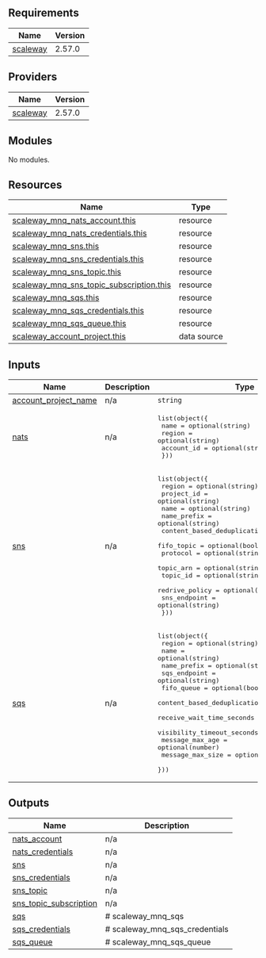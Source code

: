 ## Requirements

| Name | Version |
|------|---------|
| <a name="requirement_scaleway"></a> [scaleway](#requirement\_scaleway) | 2.57.0 |

## Providers

| Name | Version |
|------|---------|
| <a name="provider_scaleway"></a> [scaleway](#provider\_scaleway) | 2.57.0 |

## Modules

No modules.

## Resources

| Name | Type |
|------|------|
| [scaleway_mnq_nats_account.this](https://registry.terraform.io/providers/scaleway/scaleway/2.57.0/docs/resources/mnq_nats_account) | resource |
| [scaleway_mnq_nats_credentials.this](https://registry.terraform.io/providers/scaleway/scaleway/2.57.0/docs/resources/mnq_nats_credentials) | resource |
| [scaleway_mnq_sns.this](https://registry.terraform.io/providers/scaleway/scaleway/2.57.0/docs/resources/mnq_sns) | resource |
| [scaleway_mnq_sns_credentials.this](https://registry.terraform.io/providers/scaleway/scaleway/2.57.0/docs/resources/mnq_sns_credentials) | resource |
| [scaleway_mnq_sns_topic.this](https://registry.terraform.io/providers/scaleway/scaleway/2.57.0/docs/resources/mnq_sns_topic) | resource |
| [scaleway_mnq_sns_topic_subscription.this](https://registry.terraform.io/providers/scaleway/scaleway/2.57.0/docs/resources/mnq_sns_topic_subscription) | resource |
| [scaleway_mnq_sqs.this](https://registry.terraform.io/providers/scaleway/scaleway/2.57.0/docs/resources/mnq_sqs) | resource |
| [scaleway_mnq_sqs_credentials.this](https://registry.terraform.io/providers/scaleway/scaleway/2.57.0/docs/resources/mnq_sqs_credentials) | resource |
| [scaleway_mnq_sqs_queue.this](https://registry.terraform.io/providers/scaleway/scaleway/2.57.0/docs/resources/mnq_sqs_queue) | resource |
| [scaleway_account_project.this](https://registry.terraform.io/providers/scaleway/scaleway/2.57.0/docs/data-sources/account_project) | data source |

## Inputs

| Name | Description | Type | Default | Required |
|------|-------------|------|---------|:--------:|
| <a name="input_account_project_name"></a> [account\_project\_name](#input\_account\_project\_name) | n/a | `string` | n/a | yes |
| <a name="input_nats"></a> [nats](#input\_nats) | n/a | <pre>list(object({<br/>    name       = optional(string)<br/>    region     = optional(string)<br/>    account_id = optional(string)<br/>  }))</pre> | `[]` | no |
| <a name="input_sns"></a> [sns](#input\_sns) | n/a | <pre>list(object({<br/>    region                      = optional(string)<br/>    project_id                  = optional(string)<br/>    name                        = optional(string)<br/>    name_prefix                 = optional(string)<br/>    content_based_deduplication = optional(bool)<br/>    fifo_topic                  = optional(bool)<br/>    protocol                    = optional(string)<br/>    topic_arn                   = optional(string)<br/>    topic_id                    = optional(string)<br/>    redrive_policy              = optional(bool)<br/>    sns_endpoint                = optional(string)<br/>  }))</pre> | `[]` | no |
| <a name="input_sqs"></a> [sqs](#input\_sqs) | n/a | <pre>list(object({<br/>    region                      = optional(string)<br/>    name                        = optional(string)<br/>    name_prefix                 = optional(string)<br/>    sqs_endpoint                = optional(string)<br/>    fifo_queue                  = optional(bool)<br/>    content_based_deduplication = optional(bool)<br/>    receive_wait_time_seconds   = optional(number)<br/>    visibility_timeout_seconds  = optional(number)<br/>    message_max_age             = optional(number)<br/>    message_max_size            = optional(number)<br/>  }))</pre> | `[]` | no |

## Outputs

| Name | Description |
|------|-------------|
| <a name="output_nats_account"></a> [nats\_account](#output\_nats\_account) | n/a |
| <a name="output_nats_credentials"></a> [nats\_credentials](#output\_nats\_credentials) | n/a |
| <a name="output_sns"></a> [sns](#output\_sns) | n/a |
| <a name="output_sns_credentials"></a> [sns\_credentials](#output\_sns\_credentials) | n/a |
| <a name="output_sns_topic"></a> [sns\_topic](#output\_sns\_topic) | n/a |
| <a name="output_sns_topic_subscription"></a> [sns\_topic\_subscription](#output\_sns\_topic\_subscription) | n/a |
| <a name="output_sqs"></a> [sqs](#output\_sqs) | # scaleway\_mnq\_sqs |
| <a name="output_sqs_credentials"></a> [sqs\_credentials](#output\_sqs\_credentials) | # scaleway\_mnq\_sqs\_credentials |
| <a name="output_sqs_queue"></a> [sqs\_queue](#output\_sqs\_queue) | # scaleway\_mnq\_sqs\_queue |
